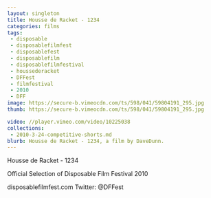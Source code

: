 ```yaml
---
layout: singleton
title: Housse de Racket - 1234
categories: films
tags:
 - disposable
 - disposablefilmfest
 - disposablefest
 - disposablefilm
 - disposablefilmfestival
 - houssederacket
 - DFFest
 - filmfestival
 - 2010
 - DFF
image: https://secure-b.vimeocdn.com/ts/598/041/59804191_295.jpg
thumb: https://secure-b.vimeocdn.com/ts/598/041/59804191_295.jpg

video: //player.vimeo.com/video/10225038
collections:
 - 2010-3-24-competitive-shorts.md
blurb: Housse de Racket - 1234, a film by DaveDunn.
---
```


Housse de Racket - 1234

Official Selection of Disposable Film Festival 2010

disposablefilmfest.com
Twitter: @DFFest